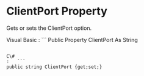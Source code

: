 <!-- loio3c1e6dab6c5f10148189ce8f1282ae4b -->

# ClientPort Property

Gets or sets the ClientPort option.



Visual Basic
:   ```
Public Property ClientPort As String
```

C\#
:   ```
public string ClientPort {get;set;}
```

